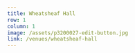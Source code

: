 ```yaml
---
title: Wheatsheaf Hall
row: 1
column: 1
image: /assets/p3200027-edit-button.jpg
link: /venues/wheatsheaf-hall
---
```


